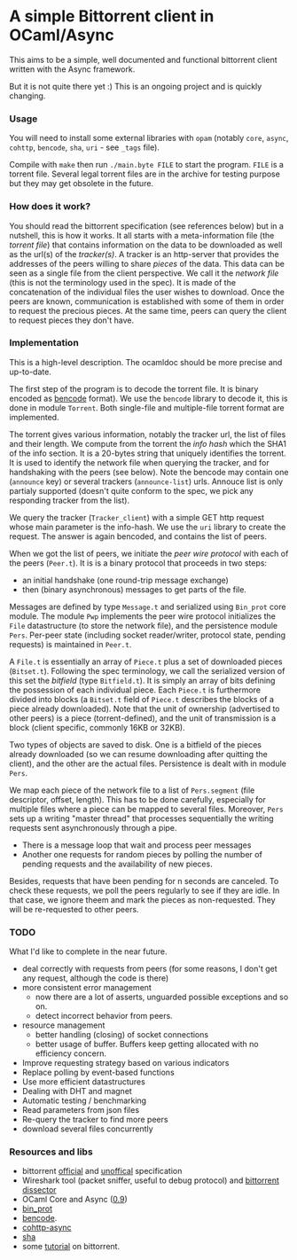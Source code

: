 # A simple Bittorrent client in OCaml/Async

This aims to be a simple, well documented and functional bittorrent client written with the Async framework.

But it is not quite there yet :) This is an ongoing project and is quickly changing.

### Usage

You will need to install some external libraries with `opam` (notably `core`, `async`, `cohttp`, `bencode`, `sha`, `uri` - see `_tags` file).

Compile with `make` then run `./main.byte FILE` to start the program. `FILE` is a torrent file. Several legal torrent files are in the archive for testing purpose but they may get obsolete in the future.

### How does it work?

You should read the bittorrent specification (see references below) but in a nutshell, this is how it works. It all starts with a meta-information file (the *torrent file*) that contains information on the data to be downloaded as well as the url(s) of the *tracker(s)*. A tracker is an http-server that provides the addresses of the peers willing to share *pieces* of the data. This data can be seen as a single file from the client perspective. We call it the *network file* (this is not the terminology used in the spec). It is made of the concatenation of the individual files the user wishes to download. Once the peers are known, communication is established with some of them in order to request the precious pieces. At the same time, peers can query the client to request pieces they don't have. 

### Implementation

This is a high-level description. The ocamldoc should be more precise and up-to-date.

The first step of the program is to decode the torrent file. It is binary encoded as [bencode](https://en.wikipedia.org/wiki/Bencode) format). We use the `bencode` library to decode it, this is done in module `Torrent`. Both single-file and multiple-file torrent format are implemented. 

The torrent gives various information, notably the tracker url, the list of files and their length. We compute from the torrent the *info hash* which the SHA1 of the info section. It is a 20-bytes string that uniquely identifies the torrent. It is used to identify the network file when querying the tracker, and for handshaking with the peers (see below). Note the bencode may contain one (`announce` key) or several trackers (`announce-list`) urls. Annouce list is only partialy supported (doesn't quite conform to the spec, we pick any responding tracker from the list). 

We query the tracker (`Tracker_client`) with a simple GET http request whose main parameter is the info-hash. We use the `uri` library to create the request. The answer is again bencoded, and contains the list of peers.

When we got the list of peers, we initiate the *peer wire protocol* with each of the peers (`Peer.t`). It is is a binary protocol that proceeds in two steps:

 * an initial handshake (one round-trip message exchange)
 * then (binary asynchronous) messages to get parts of the file.

Messages are defined by type `Message.t` and serialized using `Bin_prot` core module. The module `Pwp` implements the peer wire protocol initializes the `File` datastructure (to store the network file), and the persistence module `Pers`. 
Per-peer state (including socket reader/writer, protocol state, pending requests) is maintained in `Peer.t`.

 A `File.t` is essentially an array of `Piece.t` plus a set of downloaded pieces (`Bitset.t`). Following the spec terminology, we call the serialized version of this set the *bitfield* (type `Bitfield.t`). It is simply an array of bits defining the possession of each individual piece.  Each `Piece.t` is furthermore divided into blocks (a `Bitset.t` field of `Piece.t` describes the blocks of a piece already downloaded). Note that the unit of ownership (advertised to other peers) is a piece (torrent-defined), and the unit of transmission is a block (client specific, commonly 16KB or 32KB).

Two types of objects are saved to disk. One is a bitfield of the pieces already downloaded (so we can resume downloading after quitting the client), and the other are the actual files.
Persistence is dealt with in module `Pers`.

We map each piece of the network file to a list of `Pers.segment` (file descriptor, offset, length). This has to be done carefully, especially for multiple files where a piece can be mapped to several files. Moreover, `Pers` sets up a writing "master thread" that processes sequentially the writing requests sent asynchronously through a pipe. 

 * There is a message loop that wait and process peer messages
 * Another one requests for random pieces by polling the number of pending requests and the availability of new pieces. 

Besides, requests that have been pending for n seconds are canceled. To check these requests, we poll the peers regularly to see if they are idle. In that case, we ignore theem and mark the pieces as non-requested. They will be re-requested to other peers.

### TODO 

What I'd like to complete in the near future. 

* deal correctly with requests from peers (for some reasons, I don't get any request, although the code is there)
* more consistent error management 
  * now there are a lot of asserts, unguarded possible exceptions and so on.
  * detect incorrect behavior from peers. 
* resource management
  * better handling (closing) of socket connections 
  * better usage of buffer. Buffers keep getting allocated with no efficiency concern.
* Improve requesting strategy based on various indicators
* Replace polling by event-based functions
* Use more efficient datastructures
* Dealing with DHT and magnet 
* Automatic testing / benchmarking
* Read parameters from json files
* Re-query the tracker to find more peers 
* download several files concurrently

### Resources and libs

* bittorrent [official](http://bittorrent.org/beps/bep_0000.html) and [unoffical](https://wiki.theory.org/index.php/Main_Page) specification
* Wireshark tool (packet sniffer, useful to debug protocol) and [bittorrent dissector](https://wiki.wireshark.org/BitTorrent)
* OCaml Core and Async ([0.9](https://ocaml.janestreet.com/ocaml-core/v0.9/doc/)) 
* [bin_prot](https://github.com/janestreet/bin_prot)
* [bencode](https://github.com/rgrinberg/bencode).
* [cohttp-async](https://github.com/mirage/ocaml-cohttp)
* [sha](https://github.com/vincenthz/ocaml-sha)
* some [tutorial](http://www.kristenwidman.com/blog/71/how-to-write-a-bittorrent-client-part-2) on bittorrent.
